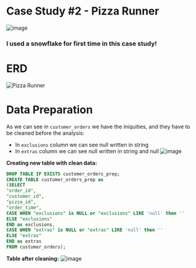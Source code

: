 # Case Study #2 - Pizza Runner
![image](https://github.com/kostekmmz/8weeksqlchallange/assets/148641524/312bbb4d-1306-44fe-9a53-3c2e51625541)

### I used a snowflake for first time in this case study!

# ERD
![Pizza Runner](https://github.com/kostekmmz/8weeksqlchallange/assets/148641524/b3afbd35-4061-42c4-9817-1a4fc1c9ecb8)

# Data Preparation

As we can see in `customer_orders` we have the iniquities, and they have to be cleaned before the analysis:
- In `exclusions` column we can see null written in string 
- In `extras` column we can see null written in string and null
![image](https://github.com/kostekmmz/8weeksqlchallange/assets/148641524/cc2db3b3-43d0-44a2-8c53-101c76b0a551)

<b>Creating new table with clean data:</b>
````sql
DROP TABLE IF EXISTS customer_orders_prep;
CREATE TABLE customer_orders_prep as
(SELECT 
"order_id",
"customer_id",
"pizza_id",
"order_time",
CASE WHEN "exclusions" is NULL or "exclusions" LIKE 'null' then '' 
ELSE "exclusions"
END as exclusions, 
CASE WHEN "extras" is NULL or "extras" LIKE 'null' then ''
ELSE "extras" 
END as extras
FROM customer_orders);
````
<b>Table after cleaning:</b>
  ![image](https://github.com/kostekmmz/8weeksqlchallange/assets/148641524/c5a2dc94-be7c-423a-bbe4-15a56f4fb2f1)



